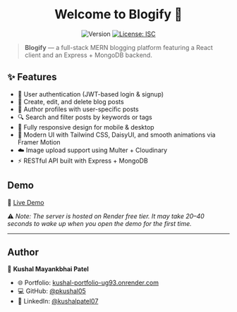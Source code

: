 <h1 align="center">Welcome to Blogify 👋</h1>

<p align="center">
  <img alt="Version" src="https://img.shields.io/badge/version-1.0.0-blue.svg?cacheSeconds=2592000" />
  <a href="#" target="_blank">
    <img alt="License: ISC" src="https://img.shields.io/badge/License-ISC-yellow.svg" />
  </a>
</p>

> **Blogify** — a full-stack MERN blogging platform featuring a React client and an Express + MongoDB backend.

## ✨ Features

- 🔑 User authentication (JWT-based login & signup)  
- 📝 Create, edit, and delete blog posts  
- 👤 Author profiles with user-specific posts  
- 🔍 Search and filter posts by keywords or tags  
- 📱 Fully responsive design for mobile & desktop  
- 🎨 Modern UI with Tailwind CSS, DaisyUI, and smooth animations via Framer Motion  
- ☁️ Image upload support using Multer + Cloudinary  
- ⚡ RESTful API built with Express + MongoDB  

## Demo

🚀 [Live Demo](https://blogify-mxdu.onrender.com/)

⚠️ *Note: The server is hosted on Render free tier. It may take 20–40 seconds to wake up when you open the demo for the first time.*

---

## Author

👤 **Kushal Mayankbhai Patel**

- 🌐 Portfolio: [kushal-portfolio-ug93.onrender.com](https://kushal-portfolio-ug93.onrender.com/)  
- 💻 GitHub: [@pkushal05](https://github.com/pkushal05)  
- 🔗 LinkedIn: [@kushalpatel07](https://linkedin.com/in/kushalpatel07)  
